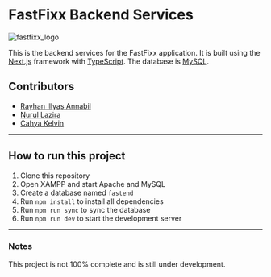 # FastFixx Backend Services

![fastfixx_logo](https://github.com/Orion-FastFixx/FastEnd/assets/72327884/3bc005aa-a9dc-45f6-86a5-874efc733b61)

This is the backend services for the FastFixx application. It is built using the [Next.js](https://nextjs.org/) framework with [TypeScript](https://www.typescriptlang.org/). The database is [MySQL](https://www.mysql.com/).

## Contributors

- [Rayhan Illyas Annabil](https://github.com/ryhn7)
- [Nurul Lazira](https://github.com/lazkerz)
- [Cahya Kelvin](https://github.com/bmorningcahyakelvin)

---

## How to run this project

1. Clone this repository
2. Open XAMPP and start Apache and MySQL
3. Create a database named `fastend`
4. Run `npm install` to install all dependencies
5. Run `npm run sync` to sync the database
6. Run `npm run dev` to start the development server

---

### **Notes**

This project is not 100% complete and is still under development.